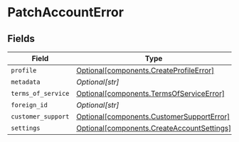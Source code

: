 # PatchAccountError


## Fields

| Field                                                                                          | Type                                                                                           | Required                                                                                       | Description                                                                                    |
| ---------------------------------------------------------------------------------------------- | ---------------------------------------------------------------------------------------------- | ---------------------------------------------------------------------------------------------- | ---------------------------------------------------------------------------------------------- |
| `profile`                                                                                      | [Optional[components.CreateProfileError]](../../models/components/createprofileerror.md)       | :heavy_minus_sign:                                                                             | N/A                                                                                            |
| `metadata`                                                                                     | *Optional[str]*                                                                                | :heavy_minus_sign:                                                                             | N/A                                                                                            |
| `terms_of_service`                                                                             | [Optional[components.TermsOfServiceError]](../../models/components/termsofserviceerror.md)     | :heavy_minus_sign:                                                                             | N/A                                                                                            |
| `foreign_id`                                                                                   | *Optional[str]*                                                                                | :heavy_minus_sign:                                                                             | N/A                                                                                            |
| `customer_support`                                                                             | [Optional[components.CustomerSupportError]](../../models/components/customersupporterror.md)   | :heavy_minus_sign:                                                                             | N/A                                                                                            |
| `settings`                                                                                     | [Optional[components.CreateAccountSettings]](../../models/components/createaccountsettings.md) | :heavy_minus_sign:                                                                             | N/A                                                                                            |